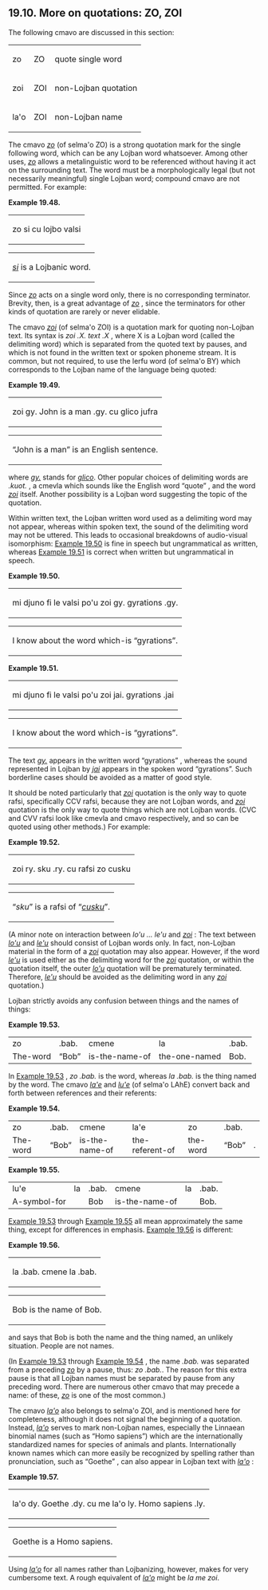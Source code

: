 <a id="section-more-quotations"></a>19.10. <a id="c19s10"></a>More on quotations: ZO, ZOI
-----------------------------------------------------------------------------------------

The following cmavo are discussed in this section:

<table class="cmavo-list"><colgroup></colgroup><tbody><tr class="cmavo-entry"><td class="cmavo"><p class="cmavo">zo</p></td><td class="selmaho"><p class="selmaho">ZO</p></td><td class="description"><p class="description">quote single word</p></td></tr><tr class="cmavo-entry"><td class="cmavo"><p class="cmavo">zoi</p></td><td class="selmaho"><p class="selmaho">ZOI</p></td><td class="description"><p class="description">non-Lojban quotation</p></td></tr><tr class="cmavo-entry"><td class="cmavo"><p class="cmavo">la'o</p></td><td class="selmaho"><p class="selmaho">ZOI</p></td><td class="description"><p class="description">non-Lojban name</p></td></tr></tbody></table>

The cmavo _<a id="id-1.20.12.4.1.1" class="indexterm"></a>[_zo_](../go01#valsi-zo)_ (of selma'o ZO) is a strong quotation mark for the single following word, which can be any Lojban word whatsoever. Among other uses, _<a id="id-1.20.12.4.2.1" class="indexterm"></a>[_zo_](../go01#valsi-zo)_ allows a metalinguistic word to be referenced without having it act on the surrounding text. The word must be a morphologically legal (but not necessarily meaningful) single Lojban word; compound cmavo are not permitted. For example:

<div class="interlinear-gloss-example example">
<a id="example-random-id-qxjF"></a>

**Example 19.48. <a id="c19e10d1"></a>** 

<table class="interlinear-gloss"><colgroup></colgroup><tbody><tr class="para"><td colspan="12321"><p class="jbophrase">zo si cu lojbo valsi</p></td></tr></tbody></table>

<table class="interlinear-gloss"><tbody><tr class="para"><td colspan="12321"><p class="natlang"><span xml:lang="jbo" class="foreignphrase" lang="jbo"><em xml:lang="jbo" class="foreignphrase" lang="jbo"><a id="id-1.20.12.5.3.1.1.1.1.1" class="indexterm"></a><a class="glossterm" href="go01.html#valsi-si"><em class="glossterm">si</em></a></em></span> is a Lojbanic word.</p></td></tr></tbody></table>

</div>  

Since _<a id="id-1.20.12.6.1.1" class="indexterm"></a>[_zo_](../go01#valsi-zo)_ acts on a single word only, there is no corresponding terminator. Brevity, then, is a great advantage of _<a id="id-1.20.12.6.2.1" class="indexterm"></a>[_zo_](../go01#valsi-zo)_ , since the terminators for other kinds of quotation are rarely or never elidable.

The cmavo _<a id="id-1.20.12.7.1.1" class="indexterm"></a>[_zoi_](../go01#valsi-zoi)_ (of selma'o ZOI) is a quotation mark for quoting non-Lojban text. Its syntax is _<a id="id-1.20.12.7.2.1" class="indexterm"></a>zoi .X. text .X_ , where X is a Lojban word (called the delimiting word) which is separated from the quoted text by pauses, and which is not found in the written text or spoken phoneme stream. It is common, but not required, to use the lerfu word (of selma'o BY) which corresponds to the Lojban name of the language being quoted:

<div class="interlinear-gloss-example example">
<a id="example-random-id-wYzm"></a>

**Example 19.49. <a id="c19e10d2"></a>** 

<table class="interlinear-gloss"><colgroup></colgroup><tbody><tr class="para"><td colspan="12321"><p class="jbophrase">zoi gy. John is a man .gy. cu glico jufra</p></td></tr></tbody></table>

<table class="interlinear-gloss"><tbody><tr class="para"><td colspan="12321"><p class="natlang"><span class="quote">“<span class="quote">John is a man</span>”</span> is an English sentence.</p></td></tr></tbody></table>

</div>  

where _<a id="id-1.20.12.9.1.1" class="indexterm"></a>[_gy._](../go01#valsi-gy)_ stands for _<a id="id-1.20.12.9.2.1" class="indexterm"></a>[_glico_](../go01#valsi-glico)_. Other popular choices of delimiting words are _.kuot._ , a cmevla which sounds like the English word “quote” , and the word _<a id="id-1.20.12.9.5.1" class="indexterm"></a>[_zoi_](../go01#valsi-zoi)_ itself. Another possibility is a Lojban word suggesting the topic of the quotation.

Within written text, the Lojban written word used as a delimiting word may not appear, whereas within spoken text, the sound of the delimiting word may not be uttered. This leads to occasional breakdowns of audio-visual isomorphism: [Example 19.50](../section-more-quotations#example-random-id-qIsv) is fine in speech but ungrammatical as written, whereas [Example 19.51](../section-more-quotations#example-random-id-qIsx) is correct when written but ungrammatical in speech.

<div class="interlinear-gloss-example example">
<a id="example-random-id-qIsv"></a>

**Example 19.50. <a id="c19e10d3"></a>** 

<table class="interlinear-gloss"><colgroup></colgroup><tbody><tr class="para"><td colspan="12321"><p class="jbophrase">mi djuno fi le valsi po'u zoi gy. gyrations .gy.</p></td></tr></tbody></table>

<table class="interlinear-gloss"><tbody><tr class="para"><td colspan="12321"><p class="natlang">I know about the word which-is <span class="quote">“<span class="quote">gyrations</span>”</span>.</p></td></tr></tbody></table>

</div>  
<div class="interlinear-gloss-example example">
<a id="example-random-id-qIsx"></a>

**Example 19.51. <a id="c19e10d4"></a>** 

<table class="interlinear-gloss"><colgroup></colgroup><tbody><tr class="para"><td colspan="12321"><p class="jbophrase">mi djuno fi le valsi po'u zoi jai. gyrations .jai</p></td></tr></tbody></table>

<table class="interlinear-gloss"><tbody><tr class="para"><td colspan="12321"><p class="natlang">I know about the word which-is <span class="quote">“<span class="quote">gyrations</span>”</span>.</p></td></tr></tbody></table>

</div>  

The text _<a id="id-1.20.12.13.1.1" class="indexterm"></a>[_gy._](../go01#valsi-gy)_ appears in the written word “gyrations” , whereas the sound represented in Lojban by _<a id="id-1.20.12.13.3.1" class="indexterm"></a>[_jai_](../go01#valsi-jai)_ appears in the spoken word “gyrations”. Such borderline cases should be avoided as a matter of good style.

It should be noted particularly that _<a id="id-1.20.12.14.1.1" class="indexterm"></a>[_zoi_](../go01#valsi-zoi)_ quotation is the only way to quote rafsi, specifically CCV rafsi, because they are not Lojban words, and _<a id="id-1.20.12.14.2.1" class="indexterm"></a>[_zoi_](../go01#valsi-zoi)_ quotation is the only way to quote things which are not Lojban words. (CVC and CVV rafsi look like cmevla and cmavo respectively, and so can be quoted using other methods.) For example:

<div class="interlinear-gloss-example example">
<a id="example-random-id-Eeya"></a>

**Example 19.52. <a id="c19e10d5"></a>** 

<table class="interlinear-gloss"><colgroup></colgroup><tbody><tr class="para"><td colspan="12321"><p class="jbophrase">zoi ry. sku .ry. cu rafsi zo cusku</p></td></tr></tbody></table>

<table class="interlinear-gloss"><tbody><tr class="para"><td colspan="12321"><p class="natlang"><span class="quote">“<span class="quote"><span xml:lang="jbo" class="foreignphrase" lang="jbo"><em xml:lang="jbo" class="foreignphrase" lang="jbo">sku</em></span></span>”</span> is a rafsi of <span class="quote">“<span class="quote"><span xml:lang="jbo" class="foreignphrase" lang="jbo"><em xml:lang="jbo" class="foreignphrase" lang="jbo"><a id="id-1.20.12.15.3.1.1.1.2.1.1" class="indexterm"></a><a class="glossterm" href="go01.html#valsi-cusku"><em class="glossterm">cusku</em></a></em></span></span>”</span>.</p></td></tr></tbody></table>

</div>  

(A minor note on interaction between _<a id="id-1.20.12.16.1.1" class="indexterm"></a>lo'u ... le'u_ and _<a id="id-1.20.12.16.2.1" class="indexterm"></a>[_zoi_](../go01#valsi-zoi)_ : The text between _<a id="id-1.20.12.16.3.1" class="indexterm"></a>[_lo'u_](../go01#valsi-lohu)_ and _<a id="id-1.20.12.16.4.1" class="indexterm"></a>[_le'u_](../go01#valsi-lehu)_ should consist of Lojban words only. In fact, non-Lojban material in the form of a _<a id="id-1.20.12.16.5.1" class="indexterm"></a>[_zoi_](../go01#valsi-zoi)_ quotation may also appear. However, if the word _<a id="id-1.20.12.16.6.1" class="indexterm"></a>[_le'u_](../go01#valsi-lehu)_ is used either as the delimiting word for the _<a id="id-1.20.12.16.7.1" class="indexterm"></a>[_zoi_](../go01#valsi-zoi)_ quotation, or within the quotation itself, the outer _<a id="id-1.20.12.16.8.1" class="indexterm"></a>[_lo'u_](../go01#valsi-lohu)_ quotation will be prematurely terminated. Therefore, _<a id="id-1.20.12.16.9.1" class="indexterm"></a>[_le'u_](../go01#valsi-lehu)_ should be avoided as the delimiting word in any _<a id="id-1.20.12.16.10.1" class="indexterm"></a>[_zoi_](../go01#valsi-zoi)_ quotation.)

Lojban strictly avoids any confusion between things and the names of things:

<div class="interlinear-gloss-example example">
<a id="example-random-id-56m5"></a>

**Example 19.53. <a id="c19e10d6"></a>** 

<table class="interlinear-gloss"><colgroup></colgroup><tbody><tr class="jbo"><td>zo</td><td>.bab.</td><td>cmene</td><td>la</td><td>.bab.</td></tr><tr class="gloss"><td>The-word</td><td><span class="quote">“<span class="quote">Bob</span>”</span></td><td>is-the-name-of</td><td>the-one-named</td><td>Bob.</td></tr></tbody></table>

</div>  

In [Example 19.53](../section-more-quotations#example-random-id-56m5) , _<a id="id-1.20.12.19.2.1" class="indexterm"></a>zo .bab._ is the word, whereas _<a id="id-1.20.12.19.3.1" class="indexterm"></a>la .bab._ is the thing named by the word. The cmavo _<a id="id-1.20.12.19.4.1" class="indexterm"></a>[_la'e_](../go01#valsi-lahe)_ and _<a id="id-1.20.12.19.5.1" class="indexterm"></a>[_lu'e_](../go01#valsi-luhe)_ (of selma'o LAhE) convert back and forth between references and their referents:

<div class="interlinear-gloss-example example">
<a id="example-random-id-qITB"></a>

**Example 19.54. <a id="c19e10d7"></a>** 

<table class="interlinear-gloss"><colgroup></colgroup><tbody><tr class="jbo"><td>zo</td><td>.bab.</td><td>cmene</td><td>la'e</td><td>zo</td><td>.bab.</td></tr><tr class="gloss"><td>The-word</td><td><span class="quote">“<span class="quote">Bob</span>”</span></td><td>is-the-name-of</td><td>the-referent-of</td><td>the-word</td><td><span class="quote">“<span class="quote">Bob</span>”</span></td><td>.</td></tr></tbody></table>

</div>  
<div class="interlinear-gloss-example example">
<a id="example-random-id-qiTd"></a>

**Example 19.55. <a id="c19e10d8"></a>** 

<table class="interlinear-gloss"><colgroup></colgroup><tbody><tr class="jbo"><td>lu'e</td><td>la</td><td>.bab.</td><td>cmene</td><td>la</td><td>.bab.</td></tr><tr class="gloss"><td>A-symbol-for</td><td></td><td>Bob</td><td>is-the-name-of</td><td></td><td>Bob.</td></tr></tbody></table>

</div>  

[Example 19.53](../section-more-quotations#example-random-id-56m5) through [Example 19.55](../section-more-quotations#example-random-id-qiTd) all mean approximately the same thing, except for differences in emphasis. [Example 19.56](../section-more-quotations#example-random-id-3yXJ) is different:

<div class="interlinear-gloss-example example">
<a id="example-random-id-3yXJ"></a>

**Example 19.56. <a id="c19e10d9"></a>** 

<table class="interlinear-gloss"><colgroup></colgroup><tbody><tr class="para"><td colspan="12321"><p class="jbophrase">la .bab. cmene la .bab.</p></td></tr></tbody></table>

<table class="interlinear-gloss"><tbody><tr class="para"><td colspan="12321"><p class="natlang">Bob is the name of Bob.</p></td></tr></tbody></table>

</div>  

and says that Bob is both the name and the thing named, an unlikely situation. People are not names.

(In [Example 19.53](../section-more-quotations#example-random-id-56m5) through [Example 19.54](../section-more-quotations#example-random-id-qITB) , the name _.bab._ was separated from a preceding _<a id="id-1.20.12.25.4.1" class="indexterm"></a>[_zo_](../go01#valsi-zo)_ by a pause, thus: _<a id="id-1.20.12.25.5.1" class="indexterm"></a>zo .bab._. The reason for this extra pause is that all Lojban names must be separated by pause from any preceding word. There are numerous other cmavo that may precede a name: of these, _<a id="id-1.20.12.25.6.1" class="indexterm"></a>[_zo_](../go01#valsi-zo)_ is one of the most common.)

The cmavo _<a id="id-1.20.12.26.1.1" class="indexterm"></a>[_la'o_](../go01#valsi-laho)_ also belongs to selma'o ZOI, and is mentioned here for completeness, although it does not signal the beginning of a quotation. Instead, _<a id="id-1.20.12.26.2.1" class="indexterm"></a>[_la'o_](../go01#valsi-laho)_ serves to mark non-Lojban names, especially the Linnaean binomial names (such as “Homo sapiens”) which are the internationally standardized names for species of animals and plants. Internationally known names which can more easily be recognized by spelling rather than pronunciation, such as “Goethe” , can also appear in Lojban text with _<a id="id-1.20.12.26.5.1" class="indexterm"></a>[_la'o_](../go01#valsi-laho)_ :

<div class="interlinear-gloss-example example">
<a id="example-random-id-Sn3u"></a>

**Example 19.57. <a id="c19e10d10"></a>** 

<table class="interlinear-gloss"><colgroup></colgroup><tbody><tr class="para"><td colspan="12321"><p class="jbophrase">la'o dy. Goethe .dy. cu me la'o ly. Homo sapiens .ly.</p></td></tr></tbody></table>

<table class="interlinear-gloss"><tbody><tr class="para"><td colspan="12321"><p class="natlang">Goethe is a Homo sapiens.</p></td></tr></tbody></table>

</div>  

Using _<a id="id-1.20.12.28.1.1" class="indexterm"></a>[_la'o_](../go01#valsi-laho)_ for all names rather than Lojbanizing, however, makes for very cumbersome text. A rough equivalent of _<a id="id-1.20.12.28.2.1" class="indexterm"></a>[_la'o_](../go01#valsi-laho)_ might be _<a id="id-1.20.12.28.3.1" class="indexterm"></a>la me zoi_.